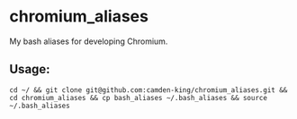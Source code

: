 # chromium_aliases
My bash aliases for developing Chromium. 

## Usage:
```
cd ~/ && git clone git@github.com:camden-king/chromium_aliases.git && cd chromium_aliases && cp bash_aliases ~/.bash_aliases && source ~/.bash_aliases
```